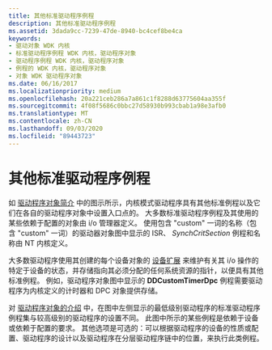 ```yaml
---
title: 其他标准驱动程序例程
description: 其他标准驱动程序例程
ms.assetid: 3dada9cc-7239-47de-8940-bc4cef8be4ca
keywords:
- 驱动对象 WDK 内核
- 标准驱动程序例程 WDK 内核，驱动程序对象
- 驱动程序例程 WDK 内核，驱动程序对象
- 例程的 WDK 内核，驱动程序对象
- 对象 WDK 驱动程序对象
ms.date: 06/16/2017
ms.localizationpriority: medium
ms.openlocfilehash: 20a221ceb286a7a861c1f8288d63775604aa355f
ms.sourcegitcommit: 4f08f5686c0bbc27d58930b993cbab1a98e3afb0
ms.translationtype: MT
ms.contentlocale: zh-CN
ms.lasthandoff: 09/03/2020
ms.locfileid: "89443723"
---
```

# <a name="other-standard-driver-routines"></a>其他标准驱动程序例程





如 [驱动程序对象简介](introduction-to-driver-objects.md) 中的图示所示，内核模式驱动程序具有其他标准例程以及它们在各自的驱动程序对象中设置入口点的。 大多数标准驱动程序例程及其使用的某些依赖于配置的对象由 i/o 管理器定义。 使用包含 "custom" 一词的名称（包含 "custom" 一词）的驱动器对象图中显示的 ISR、 *SynchCritSection* 例程和名称由 NT 内核定义。

大多数驱动程序使用其创建的每个设备对象的 [设备扩展](device-extensions.md) 来维护有关其 i/o 操作的特定于设备的状态，并存储指向其必须分配的任何系统资源的指针，以便具有其他标准例程。 例如，驱动程序对象图中显示的 **DDCustomTimerDpc** 例程需要驱动程序为内核定义的计时器和 DPC 对象提供存储。

对 [驱动程序对象的介绍](introduction-to-driver-objects.md) 中，在图中左侧显示的最低级别驱动程序的标准驱动程序例程集与较高级别的驱动程序的设置不同。 此图中所示的某些例程是依赖于设备或依赖于配置的要求。 其他选项是可选的：可以根据驱动程序的设备的性质或配置、驱动程序的设计以及驱动程序在分层驱动程序链中的位置，来执行此类例程。

 

 




